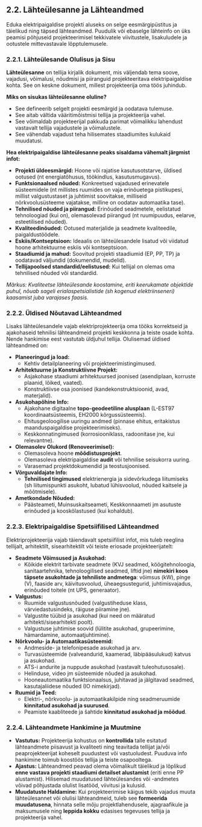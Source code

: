 


## 2.2. Lähteülesanne ja Lähteandmed

Eduka elektripaigaldise projekti aluseks on selge eesmärgipüstitus ja täielikud ning täpsed lähteandmed. Puudulik või ebaselge lähteinfo on üks peamisi põhjuseid projekteerimisel tekkivatele viivitustele, lisakuludele ja ootustele mittevastavale lõpptulemusele.

### 2.2.1. Lähteülesande Olulisus ja Sisu

**Lähteülesanne** on tellija kirjalik dokument, mis väljendab tema soove, vajadusi, võimalusi, nõudmisi ja piiranguid projekteeritava elektripaigaldise kohta. See on keskne dokument, millest projekteerija oma töös juhindub.

**Miks on sisukas lähteülesanne oluline?**
* See defineerib selgelt projekti eesmärgid ja oodatava tulemuse.
* See aitab vältida vääritimõistmisi tellija ja projekteerija vahel.
* See võimaldab projekteerijal pakkuda parimat võimalikku lahendust vastavalt tellija vajadustele ja võimalustele.
* See vähendab vajadust teha hilisemates staadiumites kulukaid muudatusi.

**Hea elektripaigaldise lähteülesanne peaks sisaldama vähemalt järgmist infot:**
* **Projekti üldeesmärgid:** Hoone või rajatise kasutusotstarve, üldised ootused (nt energiatõhusus, töökindlus, kasutusmugavus).
* **Funktsionaalsed nõuded:** Konkreetsed vajadused erinevatele süsteemidele (nt millistes ruumides on vaja erinõuetega pistikupesi, millist valgustustaset ja juhtimist soovitakse, milliseid nõrkvoolusüsteeme vajatakse, milline on oodatav automaatika tase).
* **Tehnilised nõuded ja piirangud:** Erinõuded seadmetele, eelistatud tehnoloogiad (kui on), olemasolevad piirangud (nt ruumipuudus, eelarve, esteetilised nõuded).
* **Kvaliteedinõuded:** Ootused materjalide ja seadmete kvaliteedile, paigaldustöödele.
* **Eskiis/Kontseptsioon:** Ideaalis on lähteülesandele lisatud või viidatud hoone arhitektuurne eskiis või kontseptsioon.
* **Staadiumid ja mahud:** Soovitud projekti staadiumid (EP, PP, TP) ja oodatavad väljundid (dokumendid, mudelid).
* **Tellijapoolsed standardid/eelistused:** Kui tellijal on olemas oma tehnilised nõuded või standardid.

*Märkus: Kvaliteetse lähteülesande koostamine, eriti keerukamate objektide puhul, nõuab sageli erialaspetsialistide (sh kogenud elektriinseneri) kaasamist juba varajases faasis.*

### 2.2.2. Üldised Nõutavad Lähteandmed

Lisaks lähteülesandele vajab elektriprojekteerija oma tööks korrektseid ja ajakohaseid tehnilisi lähteandmeid projekti keskkonna ja teiste osade kohta. Nende hankimise eest vastutab üldjuhul tellija. Olulisemad üldised lähteandmed on:

* **Planeeringud ja load:**
    * Kehtiv detailplaneering või projekteerimistingimused.
* **Arhitektuurne ja Konstruktiivne Projekt:**
    * Asjakohase staadiumi arhitektuursed joonised (asendiplaan, korruste plaanid, lõiked, vaated).
    * Konstruktiivse osa joonised (kandekonstruktsioonid, avad, materjalid).
* **Asukohapõhine Info:**
    * Ajakohane digitaalne **topo-geodeetiline alusplaan** (L-EST97 koordinaatsüsteemis, EH2000 kõrgussüsteemis).
    * Ehitusgeoloogilise uuringu andmed (pinnase ehitus, eritakistus maanduspaigaldise projekteerimiseks).
    * Keskkonnatingimused (korrosiooniklass, radoonitase jne, kui relevantne).
* **Olemasolev Olukord (Renoveerimisel):**
    * Olemasoleva hoone **mõõdistusprojekt**.
    * Olemasoleva elektripaigaldise **audit** või tehnilise seisukorra uuring.
    * Varasemad projektdokumendid ja teostusjoonised.
* **Võrguvaldajate Info:**
    * **Tehnilised tingimused** elektrienergia ja sidevõrkudega liitumiseks (sh liitumispunkti asukoht, lubatud lühisvoolud, nõuded kaitsele ja mõõtmisele).
* **Ametkondade Nõuded:**
    * Päästeameti, Muinsuskaitseameti, Keskkonnaameti jm asutuste erinõuded ja kooskõlastused (kui kohaldub).

### 2.2.3. Elektripaigaldise Spetsiifilised Lähteandmed

Elektriprojekteerija vajab täiendavalt spetsiifilist infot, mis tuleb reeglina tellijalt, arhitektilt, sisearhitektilt või teiste eriosade projekteerijatelt:

* **Seadmete Võimsused ja Asukohad:**
    * Kõikide elektrit tarbivate seadmete (KVJ seadmed, köögitehnoloogia, sanitaartehnika, tehnoloogilised seadmed, liftid jne) **nimekiri koos täpsete asukohtade ja tehniliste andmetega**: võimsus (kW), pinge (V), faaside arv, käivitusvoolud, üheaegsustegurid, juhtimisvajadus, erinõuded toitele (nt UPS, generaator).
* **Valgustus:**
    * Ruumide valgustusnõuded (valgustiheduse klass, värviedastusindeks, räiguse piiramine jne).
    * Valgustite tüübid ja asukohad (kui need on määratud arhitekti/sisearhitekti poolt).
    * Valgustuse juhtimise soovid (lülitite asukohad, grupeerimine, hämardamine, automaatjuhtimine).
* **Nõrkvoolu- ja Automaatikasüsteemid:**
    * Andmeside- ja telefonipesade asukohad ja arv.
    * Turvasüsteemide (valveandurid, kaamerad, läbipääsulukud) katvus ja asukohad.
    * ATS-i andurite ja nuppude asukohad (vastavalt tuleohutusosale).
    * Helinduse, video jm süsteemide nõuded ja asukohad.
    * Hooneautomaatika funktsionaalsus, juhitavad ja jälgitavad seadmed, kasutajaliidese nõuded (IO nimekirjad).
* **Ruumid ja Teed:**
    * Elektri-, nõrkvoolu- ja automaatikakilpide ning seadmeruumide **kinnitatud asukohad ja suurused**.
    * Peamiste kaabliteede ja šahtide **kinnitatud asukohad ja mõõdud**.

### 2.2.4. Lähteandmete Hankimine ja Muutmine

* **Vastutus:** Projekteerija kohustus on **kontrollida** talle esitatud lähteandmete piisavust ja kvaliteeti ning teavitada tellijat ja/või peaprojekteerijat koheselt puudustest või vastuoludest. Puuduva info hankimine toimub koostöös tellija ja teiste osapooltega.
* **Ajastus:** Lähteandmed peavad olema võimalikult täielikud ja lõplikud **enne vastava projekti staadiumi detailset alustamist** (eriti enne PP alustamist). Hilisemad muudatused lähteülesandes või -andmetes võivad põhjustada olulist lisatööd, viivitusi ja kulusid.
* **Muudatuste Haldamine:** Kui projekteerimise käigus tekib vajadus muuta lähteülesannet või olulisi lähteandmeid, tuleb see **formeerida muudatusena**, hinnata selle mõju projektlahendusele, ajagraafikule ja maksumusele ning **leppida kokku** edasises tegevuses tellija ja projekteerija vahel.